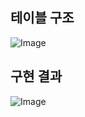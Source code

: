 ## 테이블 구조


![Image](https://github.com/user-attachments/assets/dfbc7c11-15ac-46ff-a29e-7beb4401217c)


## 구현 결과

![Image](https://github.com/user-attachments/assets/94dbd67f-711b-49c3-b2b8-0168b8f82c6e)